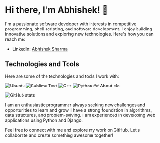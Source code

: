 # Hi there, I'm Abhishek! 👋

I'm a passionate software developer with interests in competitive programming, shell scripting, and software development. I enjoy building innovative solutions and exploring new technologies. Here's how you can reach me:

- LinkedIn: [Abhishek Sharma](https://www.linkedin.com/in/abhishek-sharma-439a20144)

## Technologies and Tools

Here are some of the technologies and tools I work with:

<img src="https://img.shields.io/badge/Ubuntu-E95420?style=for-the-badge&logo=ubuntu&logoColor=white" alt="Ubuntu" />  
<img src="https://img.shields.io/badge/Sublime%20Text-%23575757.svg?&style=for-the-badge&logo=sublime-text&logoColor=important" alt="Sublime Text" />  
<img src="https://img.shields.io/badge/C++-%2300599C.svg?style=for-the-badge&logo=c%2B%2B&logoColor=white" alt="C++" />  
<img src="https://img.shields.io/badge/Python-%233776AB.svg?style=for-the-badge&logo=python&logoColor=white" alt="Python" />  
## About Me

![GitHub stats](https://github-readme-stats.vercel.app/api?username=abhishekSharmaGIthub&theme=dark&show_icons=true)

I am an enthusiastic programmer always seeking new challenges and opportunities to learn and grow. I have a strong foundation in algorithms, data structures, and problem-solving. I am experienced in developing web applications using Python and Django.

Feel free to connect with me and explore my work on GitHub. Let's collaborate and create something awesome together!

<!---
abhishekSharmaGithub/abhishekSharmaGithub is a ✨ special ✨ repository because its `README.md` (this file) appears on your GitHub profile.
You can click the Preview link to take a look at your changes.
--->
